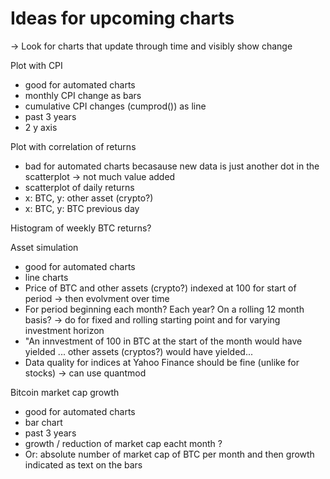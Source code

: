 # Ideas for upcoming charts
-> Look for charts that update through time and visibly show change

Plot with CPI
- good for automated charts
- monthly CPI change as bars
- cumulative CPI changes (cumprod()) as line
- past 3 years
- 2 y axis

Plot with correlation of returns
- bad for automated charts becasause new data is just another dot in the scatterplot -> not much value added
- scatterplot of daily returns
- x: BTC, y: other asset (crypto?)
- x: BTC, y: BTC previous day

Histogram of weekly BTC returns?

Asset simulation
- good for automated charts
- line charts
- Price of BTC and other assets (crypto?) indexed at 100 for start of period -> then evolvment over time
- For period beginning each month? Each year? On a rolling 12 month basis? -> do for fixed and rolling starting point and for varying investment horizon
- "An innvestment of 100 in BTC at the start of the month would have yielded ... other assets (cryptos?) would have yielded...
- Data quality for indices at Yahoo Finance should be fine (unlike for stocks) -> can use quantmod

Bitcoin market cap growth
- good for automated charts
- bar chart
- past 3 years
- growth / reduction of market cap eacht month ?
- Or: absolute number of market cap of BTC per month and then growth indicated as text on the bars















